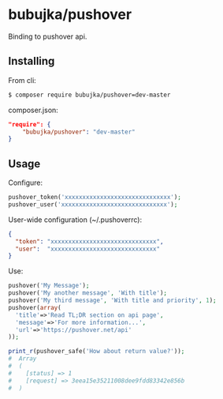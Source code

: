 # bubujka/pushover

Binding to pushover api.

## Installing

From cli:
```bash
$ composer require bubujka/pushover=dev-master
```

composer.json:
```json
"require": {
    "bubujka/pushover": "dev-master"
}
```

## Usage

Configure:
```php
pushover_token('xxxxxxxxxxxxxxxxxxxxxxxxxxxxxx');
pushover_user('xxxxxxxxxxxxxxxxxxxxxxxxxxxxxx');
```

User-wide configuration (~/.pushoverrc):
```json
{
  "token": "xxxxxxxxxxxxxxxxxxxxxxxxxxxxxx",
  "user":  "xxxxxxxxxxxxxxxxxxxxxxxxxxxxxx"
}
```

Use:
```php
pushover('My Message');
pushover('My another message', 'With title');
pushover('My third message', 'With title and priority', 1);
pushover(array(
  'title'=>'Read TL;DR section on api page',
  'message'=>'For more information...',
  'url'=>'https://pushover.net/api'
));

print_r(pushover_safe('How about return value?'));
#  Array
#  (
#    [status] => 1
#    [request] => 3eea15e35211008dee9fdd83342e856b
#  )
```
